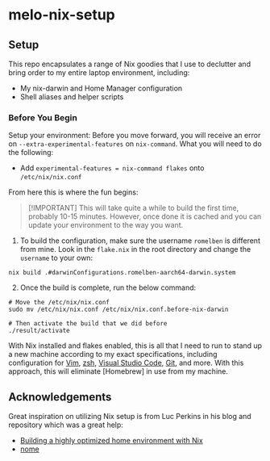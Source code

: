 # melo-nix-setup
## Setup
This repo encapsulates a range of Nix goodies that I use to declutter and bring order to my entire laptop environment, including:

- My nix-darwin and Home Manager configuration
- Shell aliases and helper scripts

### Before You Begin
Setup your environment:
Before you move forward, you will receive an error on `--extra-experimental-features` on `nix-command`. What you will need to do the following:
- Add `experimental-features = nix-command flakes` onto `/etc/nix/nix.conf`

From here this is where the fun begins:
> [!IMPORTANT] This will take quite a while to build the first time, probably 10-15 minutes. However, once done it is cached and you can update your environment to the way you want.
1. To build the configuration, make sure the username `romelben` is different from mine. Look in the `flake.nix` in the root directory and change the `username` to your own:
```shell
nix build .#darwinConfigurations.romelben-aarch64-darwin.system
```

2. Once the build is complete, run the below command:
```shell
# Move the /etc/nix/nix.conf
sudo mv /etc/nix/nix.conf /etc/nix/nix.conf.before-nix-darwin

# Then activate the build that we did before
./result/activate
```

With Nix installed and flakes enabled, this is all that I need to run to stand up a new machine according to my exact specifications, including configuration for [Vim](./nix-darwin/home-manager/neovim.nix), [zsh](./nix-darwin/home-manager/zsh.nix), [Visual Studio Code](./nix-darwin/home-manager/vscode.nix), [Git](./nix-darwin/home-manager/git.nix), and more.
With this approach, this will eliminate [Homebrew] in use from my machine.

## Acknowledgements
Great inspiration on utilizing Nix setup is from Luc Perkins in his blog and repository which was a great help:
- [Building a highly optimized home environment with Nix](https://determinate.systems/posts/nix-home-env/)
- [nome](https://github.com/the-nix-way/nome/tree/main)
